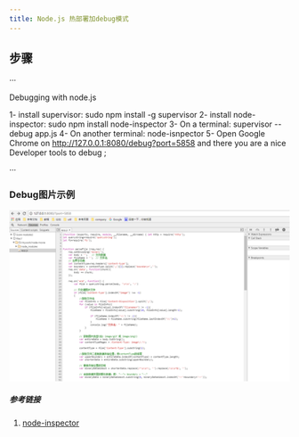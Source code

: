 ```yaml
---
title: Node.js 热部署加debug模式
---
```


## 步骤

···

Debugging with node.js

1- install supervisor: sudo npm install -g supervisor
2- install node-inspector: sudo npm install node-inspector
3- On a terminal: supervisor --debug app.js
4- On another terminal: node-isnpector
5- Open Google Chrome on http://127.0.0.1:8080/debug?port=5858 and there you are a nice Developer tools to debug ;

···

### Debug图片示例

![Node.js Debug](https://raw.githubusercontent.com/xiaowang1314/blog/master/img/node-debug.png)


##### 参考链接
1. [node-inspector](https://github.com/node-inspector/node-inspector)
